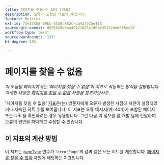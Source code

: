```yaml
---
title: 페이지를 찾을 수 없음 (지표)
description: 오류가 포함된 히트의 수입니다.
feature: Metrics
exl-id: 71e138b5-69bb-41b0-852c-ca4af22be1f3
source-git-commit: d095628e94a45221815b1d08e35132de09f5ed8f
workflow-type: tm+mt
source-wordcount: '131'
ht-degree: 48%

---
```


# 페이지를 찾을 수 없음

*이 도움말 페이지에서는 &#39;페이지를 찾을 수 없음&#39;이 지표로 작동하는 방식을 설명합니다. 자세한 내용은 [페이지를 찾을 수 없음](../dimensions/pages-not-found.md) 차원을 참조하십시오.*

&#39;페이지를 찾을 수 없음&#39; [지표](overview.md)은(는) 방문자에게 오류가 발생한 시점에 차원이 설정되었거나 지속된 히트 수를 보여줍니다. 이 지표는 오류 메시지(예: 404)가 포함된 페이지 또는 URL을 확인하려는 경우 유용합니다. 그런 다음 이 정보를 웹 개발 팀에 전달하여 오류의 원인을 파악하고 수정할 수 있습니다.

## 이 지표의 계산 방법

이 지표는 [`pageType`](/help/implement/vars/page-vars/pagetype.md) 변수가 `"errorPage"`의 값과 같은 모든 히트를 계산합니다. [페이지를 찾을 수 없음](../dimensions/pages-not-found.md) 차원에 해당하는 지표입니다.
